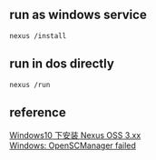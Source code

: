 
## run as windows service 
```
nexus /install
```

## run in dos directly
```
nexus /run
```

## reference
[Windows10 下安装 Nexus OSS 3.xx](https://blog.csdn.net/rekadowney/article/details/52492587#%E8%BF%90%E8%A1%8C%E5%B9%B6%E5%AE%89%E8%A3%85nexus%E7%9A%84windows%E6%9C%8D%E5%8A%A1)  
[Windows: OpenSCManager failed](https://support.sonatype.com/hc/en-us/articles/213464718-Windows-OpenSCManager-failed-Access-is-denied-0x5-errors-when-starting-Nexus)    
